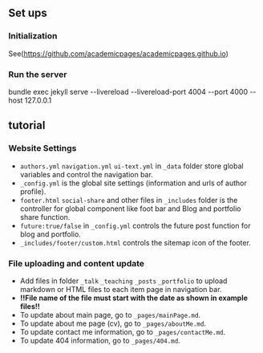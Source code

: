## Set ups

### Initialization

See(https://github.com/academicpages/academicpages.github.io)


### Run the server

bundle exec jekyll serve --livereload --livereload-port 4004 --port 4000 --host 127.0.0.1

## tutorial

### Website Settings

- `authors.yml` `navigation.yml` `ui-text.yml` in `_data` folder store global variables and control the navigation bar.
- `_config.yml` is the global site settings (information and urls of author profile).
- `footer.html` `social-share` and other files in `_includes` folder is the controller for global component like foot bar and Blog and portfolio share function.
- `future:true/false` in `_config.yml` controls the future post function for blog and portfolio.
- `_includes/footer/custom.html` controls the sitemap icon of the footer.

### File uploading and content update

- Add files in folder `_talk` `_teaching` `_posts` `_portfolio` to upload markdown or HTML files to each item page in navigation bar.
- **!!File name of the file must start with the date as shown in example files!!**
- To update about main page, go to `_pages/mainPage.md`.
- To update about me page (cv), go to `_pages/aboutMe.md`.
- To update contact me information, go to `_pages/contactMe.md`.
- To update 404 information, go to `_pages/404.md`.
